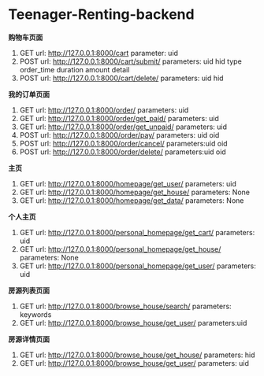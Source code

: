 # Teenager-Renting-backend
**购物车页面**

1. GET url: http://127.0.0.1:8000/cart   parameter: uid
2. POST url: http://127.0.0.1:8000/cart/submit/  parameters: uid hid type order_time duration amount detail
3. POST url: http://127.0.0.1:8000/cart/delete/  parameters: uid hid


**我的订单页面**

1. GET url: http://127.0.0.1:8000/order/  parameters: uid
2. GET url: http://127.0.0.1:8000/order/get_paid/  parameters: uid
3. GET url: http://127.0.0.1:8000/order/get_unpaid/  parameters: uid
4. POST url: http://127.0.0.1:8000/order/pay/  parameters: uid oid
5. POST url: http://127.0.0.1:8000/order/cancel/  parameters:uid oid
6. POST url: http://127.0.0.1:8000/order/delete/  parameters:uid oid

**主页**

1. GET url: http://127.0.0.1:8000/homepage/get_user/  parameters: uid
2. GET url: http://127.0.0.1:8000/homepage/get_house/  parameters: None
3. GET url: http://127.0.0.1:8000/homepage/get_data/  parameters: None


**个人主页**

1. GET url: http://127.0.0.1:8000/personal_homepage/get_cart/  parameters: uid
2. GET url: http://127.0.0.1:8000/personal_homepage/get_house/  parameters: None
3. GET url: http://127.0.0.1:8000/personal_homepage/get_user/  parameters: uid


**房源列表页面**

1. GET url: http://127.0.0.1:8000/browse_house/search/  parameters: keywords
2. GET url: http://127.0.0.1:8000/browse_house/get_user/ parameters:uid


**房源详情页面**

1. GET url: http://127.0.0.1:8000/browse_house/get_house/  parameters: hid
2. GET url: http://127.0.0.1:8000/browse_house/get_user/  parameters: uid
